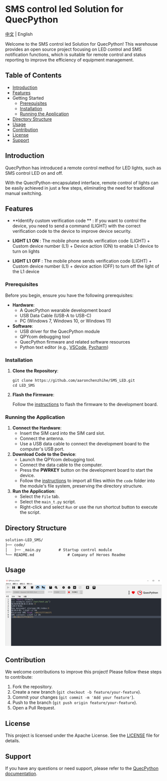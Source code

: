 # SMS control led  Solution for QuecPython



[中文](README.md) | English

Welcome to the SMS control led  Solution for QuecPython! This warehouse provides an open source project focusing on LED control and SMS notification functions, which is suitable for remote control and status reporting to improve the efficiency of equipment management.

## Table of Contents



- [Introduction](#introduction)
- [Features](#features)
- Getting Started
  - [Prerequisites](#prerequisites)
  - [Installation](#installation)
  - [Running the Application](#running-the-application)
- [Directory Structure](#directory-structure)
- [Usage](#usage)
- [Contribution](#contribution)
- [License](#license)
- [Support](#support)

## Introduction

QuecPython has introduced a remote control method for LED lights, such as SMS control LED on and off.

With the QuectPython-encapsulated interface, remote control of lights can be easily achieved in just a few steps, eliminating the need for traditional manual switching.

## Features

- **Identify custom verification code ** : If you want to control the device, you need to send a command (LIGHT) with the correct verification code to the device to improve device security.

-  **LIGHT L1 ON** : The mobile phone sends verification code (LIGHT) + Custom device number (L1) + Device action (ON) to enable L1 device to turn on lights
-  **LIGHT L1 OFF** : The mobile phone sends verification code (LIGHT) + Custom device number (L1) + device action (OFF) to turn off the light of the L1 device

### Prerequisites



Before you begin, ensure you have the following prerequisites:

- **Hardware**:
  - A QuecPython wearable development board
  - USB Data Cable (USB-A to USB-C)
  - PC (Windows 7, Windows 10, or Windows 11)
- **Software**:
  - USB driver for the QuecPython module
  - QPYcom debugging tool
  - QuecPython firmware and related software resources
  - Python text editor (e.g., [VSCode](https://code.visualstudio.com/), [Pycharm](https://www.jetbrains.com/pycharm/download/))

### Installation



1. **Clone the Repository**:

   ```
   git clone https://github.com/aaronchenzhihe/SMS_LED.git
   cd LED_SMS
   ```

   

2. **Flash the Firmware**:

   Follow the [instructions](https://python.quectel.com/doc/Application_guide/en/dev-tools/QPYcom/qpycom-dw.html#Download-Firmware) to flash the firmware to the development board.

### Running the Application



1. **Connect the Hardware**:
   - Insert the SIM card into the SIM card slot.
   - Connect the antenna.
   - Use a USB data cable to connect the development board to the computer's USB port.
2. **Download Code to the Device**:
   - Launch the QPYcom debugging tool.
   - Connect the data cable to the computer.
   - Press the **PWRKEY** button on the development board to start the device.
   - Follow the [instructions](https://python.quectel.com/doc/Application_guide/en/dev-tools/QPYcom/qpycom-dw.html#Download-Script) to import all files within the `code` folder into the module's file system, preserving the directory structure.
3. **Run the Application**:
   - Select the `File` tab.
   - Select the `main_t.py` script.
   - Right-click and select `Run` or use the run shortcut button to execute the script.

## Directory Structure



```plaintext
solution-LED_SMS/
├── code/
│   ├── _main.py        # Startup control module
└── README.md               # Company of Heroes Readme
```



## Usage



![image-20250320095741386](./docs/media/1.png)

## Contribution



We welcome contributions to improve this project! Please follow these steps to contribute:

1. Fork the repository.
2. Create a new branch (`git checkout -b feature/your-feature`).
3. Commit your changes (`git commit -m 'Add your feature'`).
4. Push to the branch (`git push origin feature/your-feature`).
5. Open a Pull Request.

## License

This project is licensed under the Apache License. See the [LICENSE](https://github.com/QuecPython/solution-wearable/blob/master/LICENSE) file for details.

## Support

If you have any questions or need support, please refer to the [QuecPython documentation](https://python.quectel.com/doc/en).
